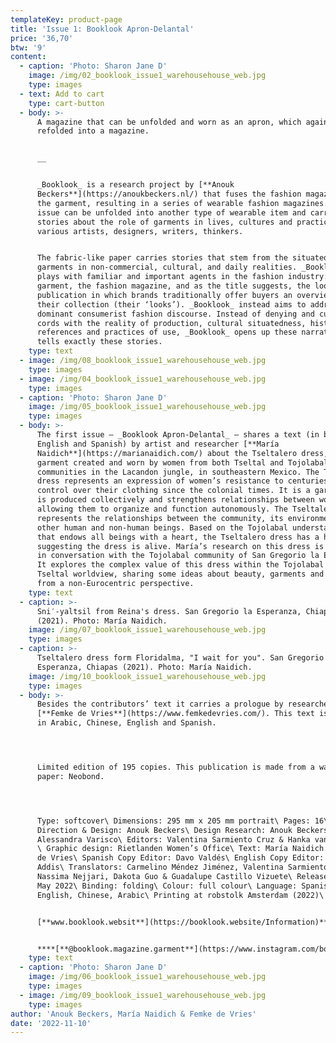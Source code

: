 ```yaml
---
templateKey: product-page
title: 'Issue 1: Booklook Apron-Delantal'
price: '36,70'
btw: '9'
content:
  - caption: 'Photo: Sharon Jane D'
    image: /img/02_booklook_issue1_warehousehouse_web.jpg
    type: images
  - text: Add to cart
    type: cart-button
  - body: >-
      A magazine that can be unfolded and worn as an apron, which again can be
      refolded into a magazine.


      __


      _Booklook_ is a research project by [**Anouk
      Beckers**](https://anoukbeckers.nl/) that fuses the fashion magazine with
      the garment, resulting in a series of wearable fashion magazines. Each
      issue can be unfolded into another type of wearable item and carries
      stories about the role of garments in lives, cultures and practices from
      various artists, designers, writers, thinkers. 


      The fabric-like paper carries stories that stem from the situatedness of
      garments in non-commercial, cultural, and daily realities. _Booklook_
      plays with familiar and important agents in the fashion industry: the
      garment, the fashion magazine, and as the title suggests, the lookbook, a
      publication in which brands traditionally offer buyers an overview of
      their collection (their ‘looks’). _Booklook_ instead aims to address this
      dominant consumerist fashion discourse. Instead of denying and cutting the
      cords with the reality of production, cultural situatedness, historical
      references and practices of use, _Booklook_ opens up these narratives and
      tells exactly these stories.
    type: text
  - image: /img/08_booklook_issue1_warehousehouse_web.jpg
    type: images
  - image: /img/04_booklook_issue1_warehousehouse_web.jpg
    type: images
  - caption: 'Photo: Sharon Jane D'
    image: /img/05_booklook_issue1_warehousehouse_web.jpg
    type: images
  - body: >-
      The first issue – _Booklook Apron-Delantal_ – shares a text (in both
      English and Spanish) by artist and researcher [**María
      Naidich**](https://marianaidich.com/) about the Tseltalero dress, a
      garment created and worn by women from both Tseltal and Tojolabal
      communities in the Lacandon jungle, in southeastern Mexico. The Tseltalero
      dress represents an expression of women’s resistance to centuries of
      control over their clothing since the colonial times. It is a garment that
      is produced collectively and strengthens relationships between women,
      allowing them to organize and function autonomously. The Tseltalero dress
      represents the relationships between the community, its environment and
      other human and non-human beings. Based on the Tojolabal understanding
      that endows all beings with a heart, the Tseltalero dress has a hart too,
      suggesting the dress is alive. María’s research on this dress is developed
      in conversation with the Tojolabal community of San Gregorio la Esperanza.
      It explores the complex value of this dress within the Tojolabal and
      Tseltal worldview, sharing some ideas about beauty, garments and the body
      from a non-Eurocentric perspective.
    type: text
  - caption: >-
      Sni′-yaltsil from Reina's dress. San Gregorio la Esperanza, Chiapas
      (2021). Photo: María Naidich.
    image: /img/07_booklook_issue1_warehousehouse_web.jpg
    type: images
  - caption: >-
      Tseltalero dress form Floridalma, "I wait for you". San Gregorio la
      Esperanza, Chiapas (2021). Photo: María Naidich.
    image: /img/10_booklook_issue1_warehousehouse_web.jpg
    type: images
  - body: >-
      Besides the contributors’ text it carries a prologue by researcher
      [**Femke de Vries**](https://www.femkedevries.com/). This text is shared
      in Arabic, Chinese, English and Spanish.




      Limited edition of 195 copies. This publication is made from a washable
      paper: Neobond. 




      Type: softcover\ Dimensions: 295 mm x 205 mm portrait\ Pages: 16\ Art
      Direction & Design: Anouk Beckers\ Design Research: Anouk Beckers &
      Alessandra Varisco\ Editors: Valentina Sarmiento Cruz & Hanka van der Voet
      \ Graphic design: Rietlanden Women’s Office\ Text: María Naidich & Femke
      de Vries\ Spanish Copy Editor: Davo Valdés\ English Copy Editor: Kat
      Addis\ Translators: Carmelino Méndez Jiménez, Valentina Sarmiento Cruz,
      Nassima Nejjari, Dakota Guo & Guadalupe Castillo Vizuete\ Release date:
      May 2022\ Binding: folding\ Colour: full colour\ Language: Spanish,
      English, Chinese, Arabic\ Printing at robstolk Amsterdam (2022)\


      [**www.booklook.websit**](https://booklook.website/Information)****[**e**](https://www.instagram.com/booklook.magazine.garment/)****


      ****[**@booklook.magazine.garment**](https://www.instagram.com/booklook.magazine.garment/)****
    type: text
  - caption: 'Photo: Sharon Jane D'
    image: /img/06_booklook_issue1_warehousehouse_web.jpg
    type: images
  - image: /img/09_booklook_issue1_warehousehouse_web.jpg
    type: images
author: 'Anouk Beckers, María Naidich & Femke de Vries'
date: '2022-11-10'
---
```


